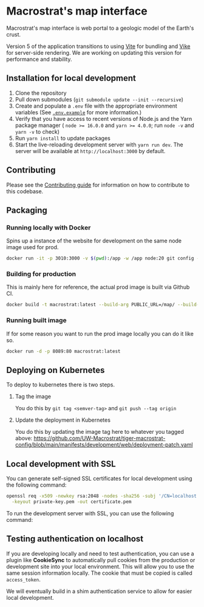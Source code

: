# Macrostrat's map interface

Macrostrat's map interface is web portal to a geologic model of the Earth's crust.

Version 5 of the application transitions to using [Vite](https://vitejs.dev/) for bundling and [Vike](https://vike.dev/)
for server-side rendering. We are working on updating this version for performance and stability.

## Installation for local development

1. Clone the repository
2. Pull down submodules (`git submodule update --init --recursive`)
3. Create and populate a `.env` file with the appropriate environment variables (See [
   `.env.example`](https://github.com/UW-Macrostrat/web/blob/main/.env.example) for more information.)
4. Verify that you have access to recent versions of Node.js and the Yarn package manager ( `node >= 16.0.0` and
   `yarn >= 4.0.0`; run `node -v` and `yarn -v` to check)
5. Run `yarn install` to update packages
6. Start the live-reloading development server with `yarn run dev`. The server will be available at
   `http://localhost:3000` by default.

## Contributing

Please see the [Contributing guide](./CONTRIBUTING.md) for information on how to contribute to this codebase.

## Packaging

### Running locally with Docker

Spins up a instance of the website for development on the same node image used for prod.

```bash
docker run -it -p 3010:3000 -v $(pwd):/app -w /app node:20 git config --global --add safe.directory /app && yarn run dev
```

### Building for production

This is mainly here for reference, the actual prod image is built via Github CI.

```bash
docker build -t macrostrat:latest --build-arg PUBLIC_URL=/map/ --build-arg MAPBOX_API_TOKEN=<> .
```

### Running built image

If for some reason you want to run the prod image locally you can do it like so.

```bash
docker run -d -p 8089:80 macrostrat:latest
```

## Deploying on Kubernetes

To deploy to kubernetes there is two steps.

1. Tag the image

   You do this by `git tag <semver-tag>` and `git push --tag origin`

2. Update the deployment in Kubernetes

   You do this by updating the image tag here to whatever you tagged
   above: https://github.com/UW-Macrostrat/tiger-macrostrat-config/blob/main/manifests/development/web/deployment-patch.yaml

## Local development with SSL

You can generate self-signed SSL certificates for local development using the following command:

```bash
openssl req -x509 -newkey rsa:2048 -nodes -sha256 -subj '/CN=localhost' \
  -keyout private-key.pem -out certificate.pem
```

To run the development server with SSL, you can use the following command:

## Testing authentication on localhost

If you are developing locally and need to test authentication, you can
use a plugin like **CookieSync** to automatically pull cookies from the production or development
site into your local environment. This will allow you to use the same session
information locally. The cookie that must be copied is called `access_token`.

We will eventually build in a shim authentication service to allow for easier
local development.

